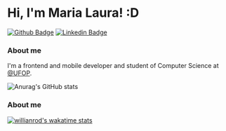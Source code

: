 # Hi, I'm Maria Laura! :D

[![Github Badge](https://img.shields.io/badge/-Github-000?style=flat-square&logo=Github&logoColor=white&link=https://github.com/fagnerpsantos)](https://github.com/fagnerpsantos)
[![Linkedin Badge](https://img.shields.io/badge/-LinkedIn-blue?style=flat-square&logo=Linkedin&logoColor=white&link=https://www.linkedin.com/in/fagnerpsantos/)](https://www.linkedin.com/in/fagnerpsantos/)

### About me
I'm a frontend and mobile developer and student of Computer Science at [@UFOP](https://ufop.br/).

![Anurag's GitHub stats](https://github-readme-stats.vercel.app/api?username=marialauras&count_private=true&show_icons=true&theme=radical)

### About me
[![willianrod's wakatime stats](https://github-readme-stats.vercel.app/api/wakatime?username=marialauras)](https://github.com/anuraghazra/github-readme-stats)

